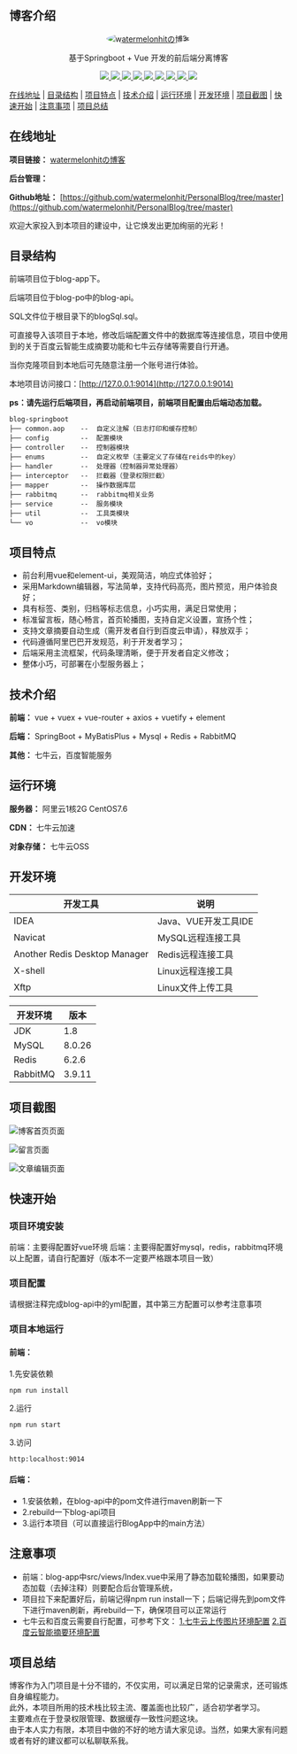 ## 博客介绍

<p align=center>
  <a href="http://watermelonhit.cn/">
    <img src="http://wt.watermelonhit.cn/header.jpg" alt="watermelonhitの博客" style="border-radius: 50%">
  </a>
</p>

<p align=center>
   基于Springboot + Vue 开发的前后端分离博客
</p>

<p align="center">
   <a target="_blank" href="https://github.com/X1192176811/blog">
      <img src="https://img.shields.io/badge/JDK-1.8+-green.svg"/>
      <img src="https://img.shields.io/badge/springboot-2.5.0-green"/>
      <img src="https://img.shields.io/badge/maven-3.8.1-green"/>
      <img src="https://img.shields.io/badge/mysql-8.0.26-green"/>
      <img src="https://img.shields.io/badge/mybatis--plus-3.4.3-green"/>
      <img src="https://img.shields.io/badge/redis-6.2.6-green"/>
      <img src="https://img.shields.io/badge/rabbitmq-3.9.11-green"/>
      <img src="https://img.shields.io/badge/vue-2.6.12-green"/>
      <img src="https://img.shields.io/badge/element--ui-2.15.6
-green"/>
   </a>
</p>

[在线地址](#在线地址) | [目录结构](#目录结构) | [项目特点](#项目特点) | [技术介绍](#技术介绍) | [运行环境](#运行环境) | [开发环境](#开发环境) | [项目截图](#项目截图) | [快速开始](#快速开始) | [注意事项](#注意事项) | [项目总结](#项目总结) 

## 在线地址

**项目链接：** [watermelonhitの博客](http://watermelonhit.cn:9014/#/)

**后台管理：** []()

**Github地址：** [https://github.com/watermelonhit/PersonalBlog/tree/master](https://github.com/watermelonhit/PersonalBlog/tree/master)

欢迎大家投入到本项目的建设中，让它焕发出更加绚丽的光彩！

## 目录结构

前端项目位于blog-app下。

后端项目位于blog-po中的blog-api。

SQL文件位于根目录下的blogSql.sql。

可直接导入该项目于本地，修改后端配置文件中的数据库等连接信息，项目中使用到的关于百度云智能生成摘要功能和七牛云存储等需要自行开通。

当你克隆项目到本地后可先随意注册一个账号进行体验。

本地项目访问接口：[http://127.0.0.1:9014](http://127.0.0.1:9014)

**ps：请先运行后端项目，再启动前端项目，前端项目配置由后端动态加载。**

```
blog-springboot
├── common.aop    --  自定义注解（日志打印和缓存控制）
├── config        --  配置模块
├── controller    --  控制器模块
├── enums         --  自定义枚举（主要定义了存储在reids中的key）
├── handler       --  处理器（控制器异常处理器）
├── interceptor   --  拦截器（登录权限拦截）
├── mapper        --  操作数据库层
├── rabbitmq      --  rabbitmq相关业务
├── service       --  服务模块
├── util          --  工具类模块
└── vo            --  vo模块
```

## 项目特点
- 前台利用vue和element-ui，美观简洁，响应式体验好；
- 采用Markdown编辑器，写法简单，支持代码高亮，图片预览，用户体验良好；
- 具有标签、类别，归档等标志信息，小巧实用，满足日常使用；
- 标准留言板，随心畅言，首页轮播图，支持自定义设置，宣扬个性；
- 支持文章摘要自动生成（需开发者自行到百度云申请），释放双手；
- 代码遵循阿里巴巴开发规范，利于开发者学习；
- 后端采用主流框架，代码条理清晰，便于开发者自定义修改；
- 整体小巧，可部署在小型服务器上；
## 技术介绍

**前端：** vue + vuex + vue-router + axios + vuetify + element 

**后端：** SpringBoot + MyBatisPlus + Mysql + Redis + RabbitMQ 

**其他：** 七牛云，百度智能服务

## 运行环境

**服务器：** 阿里云1核2G CentOS7.6

**CDN：** 七牛云加速

**对象存储：** 七牛云OSS



## 开发环境

|开发工具|说明|
|-|-|
|IDEA|Java、VUE开发工具IDE|
|Navicat|MySQL远程连接工具|
|Another Redis Desktop Manager|Redis远程连接工具|
|X-shell|Linux远程连接工具|
|Xftp|Linux文件上传工具|

|开发环境|版本|
|-|-|
|JDK|1.8|
|MySQL|8.0.26|
|Redis|6.2.6|
|RabbitMQ|3.9.11|

## 项目截图

![博客首页页面](http://wt.watermelonhit.cn/project%2Fblog%2Fblog1.png)

![留言页面](http://wt.watermelonhit.cn/project%2Fblog%2Fblog2.png)

![文章编辑页面](http://wt.watermelonhit.cn/project%2Fblog%2Fblog3.png)

## 快速开始

### 项目环境安装
前端：主要得配置好vue环境
后端：主要得配置好mysql，redis，rabbitmq环境
以上配置，请自行配置好（版本不一定要严格跟本项目一致）
### 项目配置
请根据注释完成blog-api中的yml配置，其中第三方配置可以参考注意事项
### 项目本地运行

#### 前端：
1.先安装依赖
```
npm run install
```
2.运行
```
npm run start
```
3.访问
```
http:localhost:9014
```
#### 后端：
- 1.安装依赖，在blog-api中的pom文件进行maven刷新一下
- 2.rebuild一下blog-api项目
- 3.运行本项目（可以直接运行BlogApp中的main方法）

## 注意事项
- 前端：blog-app中src/views/Index.vue中采用了静态加载轮播图，如果要动态加载（去掉注释）则要配合后台管理系统，
- 项目拉下来配置好后，前端记得npm run install一下；后端记得先到pom文件下进行maven刷新，再rebuild一下，确保项目可以正常运行
- 七牛云和百度云需要自行配置，可参考下文：
[1.七牛云上传图片环境配置](https://blog.csdn.net/qq_33924360/article/details/89153493?spm=1001.2101.3001.6650.18&utm_medium=distribute.pc_relevant.none-task-blog-2%7Edefault%7EBlogCommendFromBaidu%7ERate-18-89153493-blog-122061310.topnsimilarv1&depth_1-utm_source=distribute.pc_relevant.none-task-blog-2%7Edefault%7EBlogCommendFromBaidu%7ERate-18-89153493-blog-122061310.topnsimilarv1&utm_relevant_index=19)
[2.百度云智能摘要环境配置](https://cloud.baidu.com/doc/NLP/s/Gk6z52hu3)

## 项目总结

博客作为入门项目是十分不错的，不仅实用，可以满足日常的记录需求，还可锻炼自身编程能力。
<br/>此外，本项目所用的技术栈比较主流、覆盖面也比较广，适合初学者学习。
<br/>主要难点在于登录权限管理、数据缓存一致性问题这块。
<br/>由于本人实力有限，本项目中做的不好的地方请大家见谅。当然，如果大家有问题或者有好的建议都可以私聊联系我。






